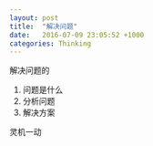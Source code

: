 ```yaml
---
layout: post
title:  "解决问题"
date:   2016-07-09 23:05:52 +1000
categories: Thinking
---
```


解决问题的
1. 问题是什么
2. 分析问题
3. 解决方案

灵机一动
